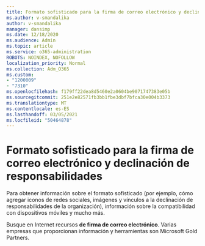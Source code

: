```yaml
---
title: Formato sofisticado para la firma de correo electrónico y declinación de responsabilidades
ms.author: v-smandalika
author: v-smandalika
manager: dansimp
ms.date: 12/18/2020
ms.audience: Admin
ms.topic: article
ms.service: o365-administration
ROBOTS: NOINDEX, NOFOLLOW
localization_priority: Normal
ms.collection: Adm_O365
ms.custom:
- "1200009"
- "7310"
ms.openlocfilehash: f179ff22dea8d5460e2a0604be9071747383e05b
ms.sourcegitcommit: 251e2e82571fb3bb1fbe3dbf7bfca30e004b3373
ms.translationtype: MT
ms.contentlocale: es-ES
ms.lasthandoff: 03/05/2021
ms.locfileid: "50464878"
---
```

# <a name="fancy-formatting-for-your-email-signature-and-disclaimer"></a>Formato sofisticado para la firma de correo electrónico y declinación de responsabilidades
Para obtener información sobre el formato sofisticado (por ejemplo, cómo agregar iconos de redes sociales, imágenes y vínculos a la declinación de responsabilidades de la organización), información sobre la compatibilidad con dispositivos móviles y mucho más.

Busque en Internet recursos **de firma de correo electrónico**. Varias empresas que proporcionan información y herramientas son Microsoft Gold Partners.
